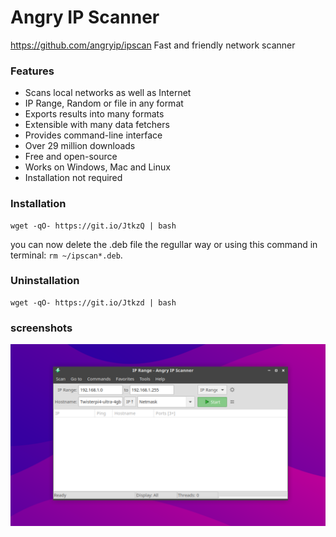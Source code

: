# Angry IP Scanner
https://github.com/angryip/ipscan
Fast and friendly network scanner

### Features

   - Scans local networks as well as Internet
   - IP Range, Random or file in any format
   - Exports results into many formats
   - Extensible with many data fetchers
   - Provides command-line interface
   - Over 29 million downloads
   - Free and open-source
   - Works on Windows, Mac and Linux
   - Installation not required

### Installation
```
wget -qO- https://git.io/JtkzQ | bash
```
you can now delete the .deb file the regullar way or using this command in terminal: `rm ~/ipscan*.deb`.

### Uninstallation
```
wget -qO- https://git.io/Jtkzd | bash
```

### screenshots

![angryipscannerrpi.png](https://github.com/Itai-Nelken/pi-bashscripts-files/blob/main/angry-ip-scanner/screenshots/angryipscannerrpi.png)
